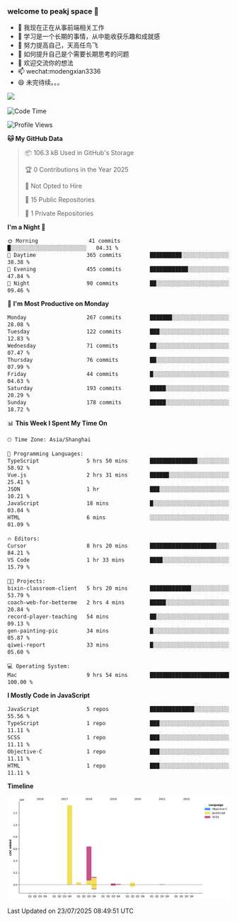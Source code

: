 ### welcome to peakj space 👋



- 🔭 我现在正在从事前端相关工作
- 🌱 学习是一个长期的事情，从中能收获乐趣和成就感
- 👯 努力提高自己，天高任鸟飞
- 🤔 如何提升自己是个需要长期思考的问题
- 💬 欢迎交流你的想法
- 📫 wechat:modengxian3336
- 😄 未完待续。。。

![](https://s2.ax1x.com/2019/06/28/ZKxc4J.jpg)

<!--START_SECTION:waka-->
![Code Time](http://img.shields.io/badge/Code%20Time-4%2C790%20hrs%2043%20mins-blue)

![Profile Views](http://img.shields.io/badge/Profile%20Views-0-blue)

**🐱 My GitHub Data** 

> 📦 106.3 kB Used in GitHub's Storage 
 > 
> 🏆 0 Contributions in the Year 2025
 > 
> 🚫 Not Opted to Hire
 > 
> 📜 15 Public Repositories 
 > 
> 🔑 1 Private Repositories 
 > 
**I'm a Night 🦉** 

```text
🌞 Morning                41 commits          █░░░░░░░░░░░░░░░░░░░░░░░░   04.31 % 
🌆 Daytime                365 commits         ██████████░░░░░░░░░░░░░░░   38.38 % 
🌃 Evening                455 commits         ████████████░░░░░░░░░░░░░   47.84 % 
🌙 Night                  90 commits          ██░░░░░░░░░░░░░░░░░░░░░░░   09.46 % 
```
📅 **I'm Most Productive on Monday** 

```text
Monday                   267 commits         ███████░░░░░░░░░░░░░░░░░░   28.08 % 
Tuesday                  122 commits         ███░░░░░░░░░░░░░░░░░░░░░░   12.83 % 
Wednesday                71 commits          ██░░░░░░░░░░░░░░░░░░░░░░░   07.47 % 
Thursday                 76 commits          ██░░░░░░░░░░░░░░░░░░░░░░░   07.99 % 
Friday                   44 commits          █░░░░░░░░░░░░░░░░░░░░░░░░   04.63 % 
Saturday                 193 commits         █████░░░░░░░░░░░░░░░░░░░░   20.29 % 
Sunday                   178 commits         █████░░░░░░░░░░░░░░░░░░░░   18.72 % 
```


📊 **This Week I Spent My Time On** 

```text
🕑︎ Time Zone: Asia/Shanghai

💬 Programming Languages: 
TypeScript               5 hrs 50 mins       ███████████████░░░░░░░░░░   58.92 % 
Vue.js                   2 hrs 31 mins       ██████░░░░░░░░░░░░░░░░░░░   25.41 % 
JSON                     1 hr                ███░░░░░░░░░░░░░░░░░░░░░░   10.21 % 
JavaScript               18 mins             █░░░░░░░░░░░░░░░░░░░░░░░░   03.04 % 
HTML                     6 mins              ░░░░░░░░░░░░░░░░░░░░░░░░░   01.09 % 

🔥 Editors: 
Cursor                   8 hrs 20 mins       █████████████████████░░░░   84.21 % 
VS Code                  1 hr 33 mins        ████░░░░░░░░░░░░░░░░░░░░░   15.79 % 

🐱‍💻 Projects: 
bixin-classroom-client   5 hrs 20 mins       █████████████░░░░░░░░░░░░   53.79 % 
coach-web-for-betterme   2 hrs 4 mins        █████░░░░░░░░░░░░░░░░░░░░   20.84 % 
record-player-teaching   54 mins             ██░░░░░░░░░░░░░░░░░░░░░░░   09.13 % 
gen-painting-pic         34 mins             █░░░░░░░░░░░░░░░░░░░░░░░░   05.87 % 
qiwei-report             33 mins             █░░░░░░░░░░░░░░░░░░░░░░░░   05.60 % 

💻 Operating System: 
Mac                      9 hrs 54 mins       █████████████████████████   100.00 % 
```

**I Mostly Code in JavaScript** 

```text
JavaScript               5 repos             ██████████████░░░░░░░░░░░   55.56 % 
TypeScript               1 repo              ███░░░░░░░░░░░░░░░░░░░░░░   11.11 % 
SCSS                     1 repo              ███░░░░░░░░░░░░░░░░░░░░░░   11.11 % 
Objective-C              1 repo              ███░░░░░░░░░░░░░░░░░░░░░░   11.11 % 
HTML                     1 repo              ███░░░░░░░░░░░░░░░░░░░░░░   11.11 % 
```



**Timeline**

![Lines of Code chart](https://raw.githubusercontent.com/PeakJ/PeakJ/master/assets/bar_graph.png)


 Last Updated on 23/07/2025 08:49:51 UTC
<!--END_SECTION:waka-->
